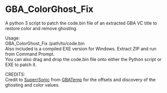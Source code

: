 # GBA_ColorGhost_Fix
A python 3 script to patch the code.bin file of an extracted GBA VC title to restore color and remove ghosting.

Usage:<br>
GBA_ColorGhost_Fix /path/to/code.bin<br>
Also included is a compiled EXE version for Windows. Extract ZIP and run from Command Prompt.<br>
You can also drag and drop the code.bin file onto either the Python script or EXE to patch it. 

CREDITS:<br>
Credit to [SuperrSonic](http://gbatemp.net/members/superrsonic.291237/) from [GBATemp](http://gbatemp.net/threads/restoring-original-colors-to-gba-vc.427642/) for the offsets and discovery of the ghosting and color values. 
